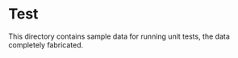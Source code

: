 # Test

This directory contains sample data for running unit tests, the data completely fabricated.
